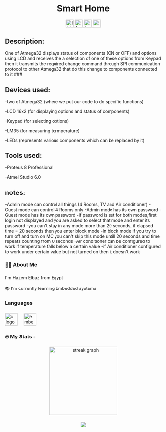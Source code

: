 <h1 align="center">Smart Home
</h1>

<div align="center">
  <a href="https://www.linkedin.com/in/hazem-elbaz-13b204201/" target="_blank">
    <img src="https://img.shields.io/static/v1?message=LinkedIn&logo=linkedin&label=&color=0077B5&logoColor=white&labelColor=&style=for-the-badge" height="25" alt="linkedin logo"  />
  </a>
  <a href="https://www.facebook.com/profile.php?id=100002834749862" target="_blank">
    <img src="https://img.shields.io/static/v1?message=Facebook&logo=facebook&label=&color=1877F2&logoColor=white&labelColor=&style=for-the-badge" height="25" alt="facebook logo"  />
  </a>
  <a href="https://www.hackerrank.com/profile/hazem1750" target="_blank">
    <img src="https://img.shields.io/static/v1?message=HackerRank&logo=hackerrank&label=&color=2EC866&logoColor=white&labelColor=&style=for-the-badge" height="25" alt="hackerrank logo"  />
  </a>

<a href="https://drive.google.com/drive/folders/17TqiV5ujkwWm6ti9HW6Wo5XlDb5jQ5-h?usp=drive_link" target="_blank">
    <img src="https://img.shields.io/static/v1?message=google%20drive&logo=googledrive&label=&color=0077B5&logoColor=green&labelColor=&style=for-the-badge" height="25" alt="google logo"  />
  </a>


</div>

###

<h2 align="left">
Description:
</h2>
One of Atmega32 displays status of components (ON or OFF) and  options using LCD and receives the a selection of one of these options from Keypad then it transmits the required change command through SPI communication protocol to other Atmega32 that do this change to components connected to it
###

<h2 align="left">
Devices used:
</h2>

-two of Atmega32 (where we put our code to do specific functions)

-LCD 16x2 (for displaying options and status of components)

-Keypad (for selecting options)

-LM35 (for measuring termperature)

-LEDs (represents various components which can be replaced by  it)

<h2 align="left">
Tools used:
</h2>

-Proteus 8 Professional

-Atmel Studio 6.0

<h2 align="left">
notes:
</h2>

-Admin mode can control all things (4 Rooms, TV and Air conditioner)
-Guest mode can control 4 Rooms only
-Admin mode has its own password
-Guest mode has its own password
-if password is set for both modes,first login not displayed and you are asked to select that mode and enter its password
-you can't stay in any mode more than 20 seconds, if elapsed time = 20 seconds then you enter block mode
-in block mode if you try to turn off and turn on MC you can't skip this mode untill 20 seconds and time repeats counting from 0 seconds
-Air conditioner can be configured to work if temperature falls below a certain value
-if Air conditioner configured to work under certain value but not turned on then it doesn't work

<h3 align="left">👩‍💻  About Me</h3>

###

<p align="left">I'm Hazem Elbaz from Egypt<br><br>📚 I'm currently learning Embedded systems</p>

###

<h3 align="left">Languages</h3>

###

<div align="left">
  <img src="https://skillicons.dev/icons?i=c" height="40" alt="c logo"  />
  <img width="12" />
  <img src="https://cdn.jsdelivr.net/gh/devicons/devicon/icons/embeddedc/embeddedc-original.svg" height="40" alt="embeddedc logo"  />
</div>

###

<h3 align="left">🔥   My Stats :</h3>

###

<div align="center">
  <img src="https://streak-stats.demolab.com?user=HazemRagabElsayed&locale=en&mode=daily&theme=dark&hide_border=false&border_radius=5&order=3" height="220" alt="streak graph"  />
</div>

###

<div align="center">
  <img src="https://profile-counter.glitch.me/HazemRagabElsayed/count.svg?"  />
</div>

###
